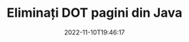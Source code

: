---
############################# Static ############################
layout: "auto-gen-merger"
date: 2022-11-10T19:46:17
draft: false
otherformats: dotm dotx epub html mht mhtml odp ods odt one otp ott pdf pps ppsx ppt

############################# Head ############################
head_title: "Eliminați paginile DOT din Java"
head_description: "Eliminați sau ștergeți o singură pagină sau o colecție de pagini dintr-un fișier DOT din Java inversând ordinea paginilor utilizând API-ul pentru fuziunea documentelor."

############################# Header ############################
title: "Eliminați DOT pagini din Java"
description: "Eliminați paginile DOT cu câteva rânduri de cod Java."
bg_image: "https://cms.admin.containerize.com/templates/aspose/App_Themes/V3/images/bg/header1.png"
bg_overlay: false
button:
    enable: true
    icon: "fas fa-arrow-down"
    label: "Descarcare varianta scurta de prezentare gratuita"
    link: "https://downloads.groupdocs.com/merger/java"

############################# SubMenu ############################
submenu:
    enable: true

    left:
        img_alt: "GroupDocs.Merger for Java"
        image: "https://cms.admin.containerize.com/templates/groupdocs/images/product-logos/90x90-noborder/groupdocs-merger-java.png"
        product: "GroupDocs.Merger"
        platform: "Java"

    middle:
        button:

            # button loop
            - link: "https://apireference.groupdocs.com/merger/java"
              text: "Referință API"

            # button loop
            - link: "https://github.com/groupdocs-merger"
              text: "Exemple de coduri"

            # button loop
            - link: "https://products.groupdocs.app/merger/family"
              text: "Demo live"

            # button loop
            - link: "https://purchase.groupdocs.com/pricing/merger/java"
              text: "Prețuri"

    right:
        link_download: "https://downloads.groupdocs.com/merger"
        link_learn: "https://docs.groupdocs.com/merger/java"
        link_buy: "https://purchase.groupdocs.com"

############################# About ############################
about:
    enable: true
    title: "Despre GroupDocs.Merger for Java API"
    content: |
        [GroupDocs.Merger for Java](/ro/merger/java/) oferă o soluție simplă de îmbinare și împărțire în siguranță între o gamă largă de formate de documente, inclusiv PDF, Microsoft Office (Word, Excel, PowerPoint , OneNote), OpenDocument, HTML, imagini și multe altele în cadrul aplicațiilor Java. Adăugând doar câteva rânduri de cod, efectuați mai multe operații de documente, cum ar fi mutarea, eliminarea, rotirea, schimbarea, extragerea sau modificarea orientării paginilor din documente. API-ul pentru fuziunea documentelor acceptă, de asemenea, previzualizarea paginilor documentului ca imagine pentru a analiza structura documentului, formatarea și conținutul paginii.
        
        GroupDocs.Merger API este o alegere potrivită pentru soluțiile corporative care necesită funcții de eliminare a paginilor de fișiere. Aceste API-uri sunt bine acceptate pe toate sistemele și platformele de operare majore, inclusiv J2SE 7.0 (1.7), J2SE 8.0 (1.8), Java 10.

############################# Steps ############################
steps:
    enable: true
    title_left: "Eliminați paginile de fișiere DOT din Java"
    content_left: |
        [GroupDocs.Merger for Java](/ro/merger/java/) facilitează pentru dezvoltatorii Java să șterge o singură pagină sau mai multe anumite pagini dintr-un DOT fișier prin implementarea câțiva pași simpli.
        
        * Inițializați **RemoveOptions** cu numere de pagină de eliminat.
        * Creați o nouă instanță a **Merger** și treceți calea documentului sursă ca parametru de constructor.
        * Apelați **removePages** și transmiteți obiectul **RemoveOptions**.
        * Apelați **Save** și specificați calea fișierului pentru a salva documentul rezultat.

    title_right: "Cerințe de sistem"
    content_right: |
        API-urile GroupDocs.Merger for Java sunt acceptate pe toate platformele și sistemele de operare majore. Înainte de a executa codul de mai jos, vă rugăm să vă asigurați că aveți următoarele cerințe preliminare instalate pe sistemul dumneavoastră.

        * Sisteme de operare: Microsoft Windows, Linux, MacOS
        * Medii de dezvoltare: NetBeans, IntelliJ IDEA, Eclipse
        * Cadre: J2SE 7.0 (1.7), J2SE 8.0 (1.8), Java 10
        * Descărcați cea mai recentă versiune a GroupDocs.Merger for Java de la [Maven](https://repository.groupdocs.com/webapp/#/artifacts/browse/tree/General/repo/com/groupdocs/groupdocs-merger)
         
    code: |
     {{% merger/additional-styles %}}
     {{< merger/code-merger title="Cum să eliminați pagini de fișiere DOT folosind codul exemplu Java">}}

        ```java    
        // Eliminați pagini de fișiere DOT utilizând API-ul GroupDocs.Merger
        // Inițializați clasa RemoveOptions cu numerele de pagină selectate
        RemoveOptions removeOptions = new RemoveOptions(new int[] { 3, 6 });

        // Instanțiați fuziunea cu documentul introdus DOT
        Merger merger = new Merger("input.dot");

        // Apelați metoda removePages și transmiteți-i obiectul RemoveOptions
        merger.removePages(removeOptions);
    
        // Apelați metoda de salvare și treceți calea fișierului dorită pentru a salva documentul de ieșire
        merger.save("output.dot");
        ```
     {{< /merger/code-merger >}}

############################# Demos ############################
demos:
    enable: true
    title: "Demo live - Eliminați DOT pagini online"
    content: |
       Eliminați paginile de fișiere DOT chiar acum, vizitând site-ul web [GroupDocs.Merger Live Demos](https://products.groupdocs.app/splitter/remove-pages/dot).
       Demo-ul live are următoarele beneficii.
        
############################# About Formats ############################
about_formats:
    enable: true

############################# More Formats ############################
more_formats:
    enable: true
    title: "Eliminați paginile din alte formate de documente"
    content: |
        Java documentează API-ul de fuziune și împărțire pentru formate de fișiere și imagini. Eliminați unele dintre formatele de fișiere populare, așa cum este menționat mai jos.

############################# Back to top ###############################
back_to_top:
    enable: true
---